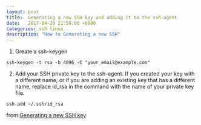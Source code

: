 ```yaml
---
layout: post
title:  Generating a new SSH key and adding it to the ssh-agent
date:   2017-04-20 21:59:00 +0800
categories: ssh linux
description: "How to Generating a new SSH"
---
```


 1. Greate a ssh-keygen  
~~~~
ssh-keygen -t rsa -b 4096 -C "your_email@example.com"
~~~~

 2. Add your SSH private key to the ssh-agent. If you created your key with a different name, or if you are adding an existing key that has a different name, replace id_rsa in the command with the name of your private key file.  
~~~
ssh-add ~/.ssh/id_rsa
~~~

from:[Generating a new SSH key](https://help.github.com/articles/generating-a-new-ssh-key-and-adding-it-to-the-ssh-agent/)
